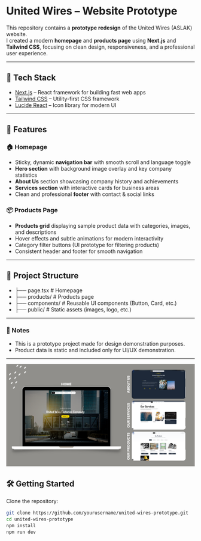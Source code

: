 # United Wires – Website Prototype

This repository contains a **prototype redesign** of the United Wires (ASLAK) website.  
I created a modern **homepage** and **products page** using **Next.js** and **Tailwind CSS**, focusing on clean design, responsiveness, and a professional user experience.

---

## 🚀 Tech Stack
- [Next.js](https://nextjs.org/) – React framework for building fast web apps  
- [Tailwind CSS](https://tailwindcss.com/) – Utility-first CSS framework  
- [Lucide React](https://lucide.dev/) – Icon library for modern UI  

---

## 📑 Features

### 🏠 Homepage
- Sticky, dynamic **navigation bar** with smooth scroll and language toggle  
- **Hero section** with background image overlay and key company statistics  
- **About Us** section showcasing company history and achievements  
- **Services section** with interactive cards for business areas  
- Clean and professional **footer** with contact & social links  

### 📦 Products Page
- **Products grid** displaying sample product data with categories, images, and descriptions  
- Hover effects and subtle animations for modern interactivity  
- Category filter buttons (UI prototype for filtering products)  
- Consistent header and footer for smooth navigation  

---

## 📂 Project Structure
- ├── page.tsx # Homepage
- ├── products/ # Products page
- ├── components/ # Reusable UI components (Button, Card, etc.)
- ├── public/ # Static assets (images, logo, etc.)

---

### 📌 Notes

- This is a prototype project made for design demonstration purposes.
- Product data is static and included only for UI/UX demonstration.

---

![Project Preview](/public/preview.png)


## 🛠️ Getting Started

Clone the repository:

```bash
git clone https://github.com/yourusername/united-wires-prototype.git
cd united-wires-prototype
npm install
npm run dev
